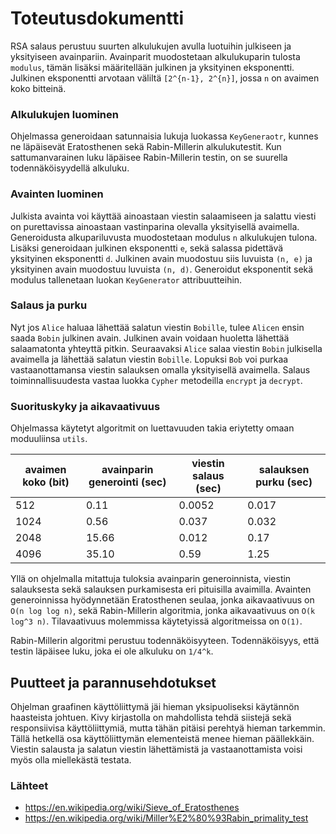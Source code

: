 # Toteutusdokumentti

RSA salaus perustuu suurten alkulukujen avulla luotuihin julkiseen ja yksityiseen avainpariin. Avainparit muodostetaan alkulukuparin tulosta `modulus`, tämän lisäksi määritellään julkinen ja yksityinen eksponentti. Julkinen eksponentti arvotaan väliltä `[2^{n-1}, 2^{n}]`, jossa `n` on avaimen koko bitteinä.

### Alkulukujen luominen

Ohjelmassa generoidaan satunnaisia lukuja luokassa `KeyGeneraotr`, kunnes ne läpäisevät Eratosthenen sekä Rabin-Millerin alkulukutestit. Kun sattumanvarainen luku läpäisee Rabin-Millerin testin, on se suurella todennäköisyydellä alkuluku.

### Avainten luominen

Julkista avainta voi käyttää ainoastaan viestin salaamiseen ja salattu viesti on purettavissa ainoastaan vastinparina olevalla yksityisellä avaimella. Generoidusta alkupariluvusta muodostetaan modulus `n` alkulukujen tulona. Lisäksi generoidaan julkinen eksponentti `e`, sekä salassa pidettävä yksityinen eksponentti `d`. Julkinen avain muodostuu siis luvuista `(n, e)` ja yksityinen avain muodostuu luvuista `(n, d)`. Generoidut eksponentit sekä modulus tallenetaan luokan `KeyGenerator` attribuutteihin.

### Salaus ja purku

Nyt jos `Alice` haluaa lähettää salatun viestin `Bobille`, tulee `Alicen` ensin saada `Bobin` julkinen avain. Julkinen avain voidaan huoletta lähettää salaamatonta yhteyttä pitkin. Seuraavaksi `Alice` salaa viestin `Bobin` julkisella avaimella ja lähettää salatun viestin `Bobille`. Lopuksi `Bob` voi purkaa vastaanottamansa viestin salauksen omalla yksityisellä avaimella. Salaus toiminnallisuudesta vastaa luokka `Cypher` metodeilla `encrypt` ja `decrypt`.

### Suorituskyky ja aikavaativuus

Ohjelmassa käytetyt algoritmit on luettavuuden takia eriytetty omaan moduuliinsa `utils`.

avaimen koko (bit) | avainparin generointi (sec) | viestin salaus (sec) | salauksen purku (sec)
-------------------|-----------------------------|----------------------|---------------------- 
512                |0.11                         |0.0052                |0.017
1024               |0.56                         |0.037                 |0.032
2048               |15.66                        |0.012                 |0.17
4096               |35.10                        |0.59                  |1.25

Yllä on ohjelmalla mitattuja tuloksia avainparin generoinnista, viestin salauksesta sekä salauksen purkamisesta eri pituisilla avaimilla. Avainten generoinnissa hyödynnetään Eratosthenen seulaa, jonka aikavaativuus on `O(n log log n)`, sekä Rabin-Millerin algoritmia, jonka aikavaativuus on `O(k log^3 n)`. Tilavaativuus molemmissa käytetyissä algoritmeissa on `O(1)`.

Rabin-Millerin algoritmi perustuu todennäköisyyteen. Todennäköisyys, että testin läpäisee luku, joka ei ole alkuluku on `1/4^k`.


## Puutteet ja parannusehdotukset

Ohjelman graafinen käyttöliittymä jäi hieman yksipuoliseksi käytännön haasteista johtuen. Kivy kirjastolla on mahdollista tehdä siistejä sekä responsiivisa käyttöliittymiä, mutta tähän pitäisi perehtyä hieman tarkemmin. Tällä hetkellä osa käyttöliittymän elementeistä menee hieman päällekkäin. Viestin salausta ja salatun viestin lähettämistä ja vastaanottamista voisi myös olla miellekästä testata.


### Lähteet

- https://en.wikipedia.org/wiki/Sieve_of_Eratosthenes
- https://en.wikipedia.org/wiki/Miller%E2%80%93Rabin_primality_test